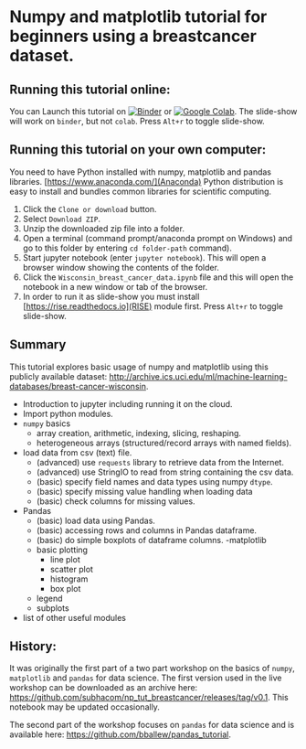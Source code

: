 # Numpy and matplotlib tutorial for beginners using a breastcancer dataset.

## Running this tutorial online:
You can Launch this tutorial on [![Binder](https://mybinder.org/badge_logo.svg)](http://mybinder.org/v2/gh/subhacom/np_tut_breastcancer/master) or [![Google Colab](https://badgen.net/badge/Launch/on%20Google%20Colab/blue?icon=terminal)](https://colab.research.google.com/github/subhacom/np_tut_breastcancer/blob/master/Wisconsin_breast_cancer_data.ipynb).
The slide-show will work on `binder`, but not `colab`. Press `Alt+r` to toggle slide-show.

## Running this tutorial on your own computer:
You need to have Python installed with numpy, matplotlib and pandas libraries. [https://www.anaconda.com/](Anaconda) Python distribution is easy to install and bundles common libraries for scientific computing.
1. Click the `Clone or download` button. 
1. Select `Download ZIP`.
1. Unzip the downloaded zip file into a folder.
1. Open a terminal (command prompt/anaconda prompt on Windows) and go to this folder by entering `cd folder-path` command).
1. Start jupyter notebook (enter `jupyter notebook`). This will open a browser window showing the contents of the folder.
1. Click the `Wisconsin_breast_cancer_data.ipynb` file and this will open the notebook in a new window or tab of the browser.
1. In order to run it as slide-show you must install [https://rise.readthedocs.io](RISE) module first. Press `Alt+r` to toggle slide-show.

## Summary
This tutorial explores basic usage of numpy and matplotlib using this publicly available dataset: http://archive.ics.uci.edu/ml/machine-learning-databases/breast-cancer-wisconsin.
- Introduction to jupyter including running it on the cloud.
- Import python modules.
- `numpy` basics
  - array creation, arithmetic, indexing, slicing, reshaping.
  - heterogeneous arrays (structured/record arrays with named fields).
- load data from csv (text) file.
  - (advanced) use `requests` library to retrieve data from the Internet.
  - (advanced) use StringIO to read from string containing the csv data.
  - (basic) specify field names and data types using numpy `dtype`.
  - (basic) specify missing value handling when loading data
  - (basic) check columns for missing values.
- Pandas
  - (basic) load data using Pandas.
  - (basic) accessing rows and columns in Pandas dataframe.
  - (basic) do simple boxplots of dataframe columns.
-matplotlib
  - basic plotting
    - line plot
    - scatter plot
    - histogram
    - box plot
  - legend
  - subplots
- list of other useful modules


## History:
It was originally the first part of a two part workshop on the basics of `numpy`, `matplotlib` and `pandas` for data science. The first version used in the live workshop can be downloaded as an archive here: https://github.com/subhacom/np_tut_breastcancer/releases/tag/v0.1. This notebook may be updated occasionally. 

The second part of the workshop focuses on `pandas` for data science and is available here: https://github.com/bballew/pandas_tutorial.
